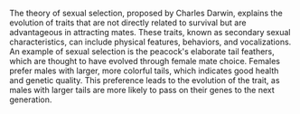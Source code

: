 The theory of sexual selection, proposed by Charles Darwin, explains the evolution of traits that are not directly related to survival but are advantageous in attracting mates. These traits, known as secondary sexual characteristics, can include physical features, behaviors, and vocalizations. An example of sexual selection is the peacock's elaborate tail feathers, which are thought to have evolved through female mate choice. Females prefer males with larger, more colorful tails, which indicates good health and genetic quality. This preference leads to the evolution of the trait, as males with larger tails are more likely to pass on their genes to the next generation.